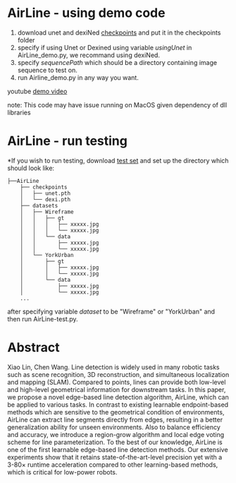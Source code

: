 # AirLine - using demo code
1. download unet and dexiNed [checkpoints](https://drive.google.com/drive/folders/11TQxJjpBoZVKcQ0Pmb6GH3h0qQk4CnNe?usp=sharing) and put it in the checkpoints folder
2. specify if using Unet or Dexined using variable _usingUnet_ in AirLine_demo.py, we recommand using dexiNed.
3. specify _sequencePath_ which should be a directory containing image sequence to test on.
3. run Airline_demo.py in any way you want.

youtube [demo video](https://youtu.be/EKDx3Z9qYUQ)

note: This code may have issue running on MacOS given dependency of dll libraries

# AirLine - run testing
*If you wish to run testing, download [test set](https://drive.google.com/drive/folders/1uprorwuIq8vOKYElQ27MLTw_f8W2sIoW?usp=sharing) and set up the directory which should look like:

    ├──AirLine
        ├── checkpoints
        │   ├── unet.pth
        │   └── dexi.pth
        ├── datasets
        │   ├── Wireframe
        │   │   ├── gt
        │   │   │   ├── xxxxx.jpg
        │   │   │   └── xxxxx.jpg
        │   │   └── data
        │   │       ├── xxxxx.jpg
        │   │       └── xxxxx.jpg
        │   └── YorkUrban
        │       ├── gt
        │       │   ├── xxxxx.jpg
        │       │   └── xxxxx.jpg
        │       └── data
        │           ├── xxxxx.jpg
        │           └── xxxxx.jpg
        ...

after specifying variable _dataset_ to be "Wireframe" or "YorkUrban" and then run AirLine-test.py.
# Abstract
Xiao Lin, Chen Wang.
Line detection is widely used in many robotic tasks such as scene recognition, 3D reconstruction, and simultaneous localization and mapping (SLAM). Compared to points, lines can provide both low-level and high-level geometrical information for downstream tasks. In this paper, we propose a novel edge-based line detection algorithm, AirLine, which can be applied to various tasks. In contrast to existing learnable endpoint-based methods which are sensitive to the geometrical condition of environments, AirLine can extract line segments directly from edges, resulting in a better generalization ability for unseen environments. Also to balance efficiency and accuracy, we introduce a region-grow algorithm and local edge voting scheme for line parameterization. To the best of our knowledge, AirLine is one of the first learnable edge-based line detection methods. Our extensive experiments show that it retains state-of-the-art-level precision yet with a 3-80× runtime acceleration compared to other learning-based methods, which is critical for low-power robots.